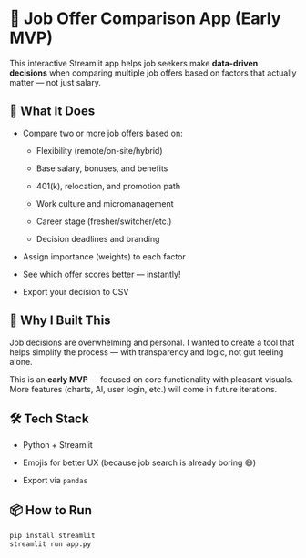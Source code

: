 # 🎯 Job Offer Comparison App (Early MVP)

This interactive Streamlit app helps job seekers make **data-driven decisions** when comparing multiple job offers based on factors that actually matter — not just salary.

## 🚀 What It Does
- Compare two or more job offers based on:

  - Flexibility (remote/on-site/hybrid)

  - Base salary, bonuses, and benefits

  - 401(k), relocation, and promotion path

  - Work culture and micromanagement

  - Career stage (fresher/switcher/etc.)

  - Decision deadlines and branding

- Assign importance (weights) to each factor

- See which offer scores better — instantly!

- Export your decision to CSV

## 🧠 Why I Built This

Job decisions are overwhelming and personal. I wanted to create a tool that helps simplify the process — with transparency and logic, not gut feeling alone.

This is an **early MVP** — focused on core functionality with pleasant visuals. More features (charts, AI, user login, etc.) will come in future iterations.

## 🛠️ Tech Stack

- Python + Streamlit

- Emojis for better UX (because job search is already boring 😅)

- Export via `pandas`

## 📦 How to Run
```bash
pip install streamlit
streamlit run app.py
